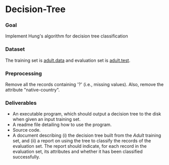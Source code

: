 # Decision-Tree
### Goal

Implement Hung's algorithm for decision tree classification

### Dataset

The training set is [adult.data](./training_set/adult.data) and evaluation set is [adult.test](./evaluation_set/adult.test).

### Preprocessing

Remove all the records containing '?' (i.e., missing values). Also, remove the attribute "native-country".

### Deliverables

- An executable program, which should output a decision tree to the disk when given an input training set.
- A readme file detailing how to use the program.
- Source code.
- A document describing (i) the decision tree built from the *Adult* training set, and (ii) a report on using the tree to classify the records of the evaluation set. The report should indicate, for each record in the evaluation set, its attributes and whether it has been classified successfully.
